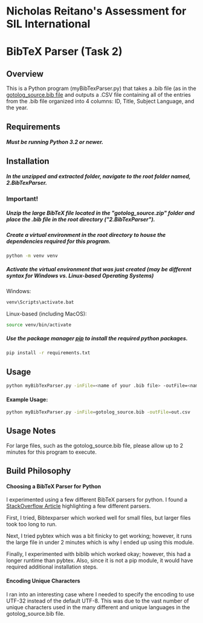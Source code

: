 # Nicholas Reitano's Assessment for SIL International

# BibTeX Parser (Task 2)

## Overview
This is a Python program (myBibTexParser.py) that takes a .bib file (as in the [gotolog_source.bib file](https://cdstar.shh.mpg.de/bitstreams/EAEA0-9478-C22F-4AAF-0/glottolog_source.bib.zip) and outputs a .CSV file containing all of the entries from the .bib file organized into 4 columns: ID, Title, Subject Language, and the year.

## Requirements
##### Must be running Python 3.2 or newer.

## Installation

##### In the unzipped and extracted folder, navigate to the root folder named, 2.BibTexParser.

### Important!
##### Unzip the large BibTeX file located in the "gotolog_source.zip" folder and place the .bib file in the root directory ("2.BibTexParser").

##### Create a virtual environment in the root directory to house the dependencies required for this program.

````bash
python -m venv venv
````

##### Activate the virtual environment that was just created (may be different syntax for Windows vs. Linux-based Operating Systems)

Windows:
````bash
venv\Scripts\activate.bat

````
Linux-based (including MacOS): 
````bash
source venv/bin/activate
```` 

##### Use the package manager [pip](https://pip.pypa.io/en/stable/) to install the required python packages.

```bash
pip install -r requirements.txt
```

## Usage

```bash
python myBibTexParser.py -inFile=<name of your .bib file> -outFile=<name of your .csv file>
```
#### Example Usage: 
```bash
python myBibTexParser.py -inFile=gotolog_source.bib -outFile=out.csv
```

## Usage Notes
For large files, such as the gotolog_source.bib file, please allow up to 2 minutes for this program to execute. 

## Build Philosophy

#### Choosing a BibTeX Parser for Python
I experimented using a few different BibTeX parsers for python. I found a [StackOverflow Article](https://stackoverflow.com/questions/30768745/is-there-a-reliable-python-library-for-taking-a-bibtex-entry-and-outputting-it-i) highlighting a few different parsers. 

First, I tried, Bibtexparser which worked well for small files, but larger files took too long to run. 

Next, I tried pybtex which was a bit finicky to get working; however, it runs the large file in under 2 minutes which is why I ended up using this module. 

Finally, I experimented with biblib which worked okay; however, this had a longer runtime than pybtex. Also, since it is not a pip module, it would have required additional installation steps. 

#### Encoding Unique Characters
I ran into an interesting case where I needed to specify the encoding to use UTF-32 instead of the default UTF-8. This was due to the vast number of unique characters used in the many different and unique languages in the gotolog_source.bib file. 
 
